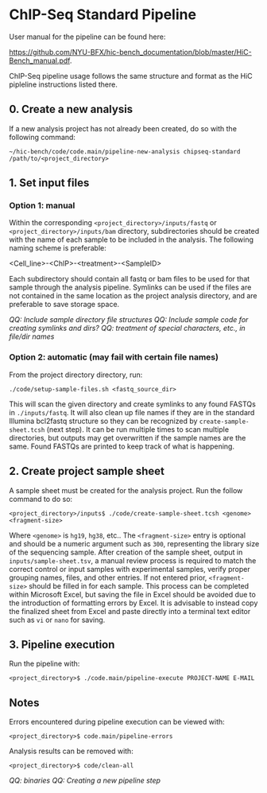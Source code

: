 # ChIP-Seq Standard Pipeline

User manual for the pipeline can be found here:

https://github.com/NYU-BFX/hic-bench_documentation/blob/master/HiC-Bench_manual.pdf.

ChIP-Seq pipeline usage follows the same structure and format as the HiC pipleline instructions listed there.

## 0. Create a new analysis

If a new analysis project has not already been created, do so with the following command:

```
~/hic-bench/code/code.main/pipeline-new-analysis chipseq-standard /path/to/<project_directory>
```

## 1. Set input files

### Option 1: manual

Within the corresponding `<project_directory>/inputs/fastq` or `<project_directory>/inputs/bam` directory, subdirectories should be created with the name of each sample to be included in the analysis. The following naming scheme is preferable:

\<Cell_line\>-\<ChIP\>-\<treatment\>-\<SampleID\>

Each subdirectory should contain all fastq or bam files to be used for that sample through the analysis pipeline. Symlinks can be used if the files are not contained in the same location as the project analysis directory, and are preferable to save storage space. 

*QQ: Include sample directory file structures*
*QQ: Include sample code for creating symlinks and dirs?*
*QQ: treatment of special characters, etc., in file/dir names*

### Option 2: automatic (may fail with certain file names)

From the project directory directory, run:
```
./code/setup-sample-files.sh <fastq_source_dir>
```
This will scan the given directory and create symlinks to any found FASTQs in `./inputs/fastq`. It will also clean up file names if they are in the standard Illumina bcl2fastq structure so they can be recognized by `create-sample-sheet.tcsh` (next step). It can be run multiple times to scan multiple directories, but outputs may get overwritten if the sample names are the same. Found FASTQs are printed to keep track of what is happening.

## 2. Create project sample sheet

A sample sheet must be created for the analysis project. Run the follow command to do so:

```
<project_directory>/inputs$ ./code/create-sample-sheet.tcsh <genome> <fragment-size>
```

Where `<genome>` is `hg19`, `hg38`, etc.. The `<fragment-size>` entry is optional and should be a numeric argument such as `300`, representing the library size of the sequencing sample. After creation of the sample sheet, output in `inputs/sample-sheet.tsv`, a manual review process is required to match the correct control or input samples with experimental samples, verify proper grouping names, files, and other entries. If not entered prior, `<fragment-size>` should be filled in for each sample. This process can be completed within Microsoft Excel, but saving the file in Excel should be avoided due to the introduction of formatting errors by Excel. It is advisable to instead copy the finalized sheet from Excel and paste directly into a terminal text editor such as `vi` or `nano` for saving.

## 3. Pipeline execution

Run the pipeline with:

```
<project_directory>$ ./code.main/pipeline-execute PROJECT-NAME E-MAIL
```

## Notes

Errors encountered during pipeline execution can be viewed with:

```
<project_directory>$ code.main/pipeline-errors
```

Analysis results can be removed with:

```
<project_directory>$ code/clean-all
```


*QQ: binaries*
*QQ: Creating a new pipeline step*
